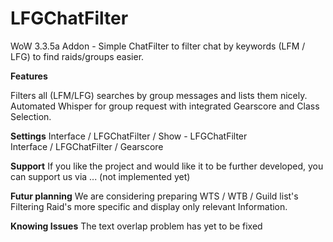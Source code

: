 # LFGChatFilter
WoW 3.3.5a Addon - Simple ChatFilter to filter chat by keywords (LFM / LFG) to find raids/groups easier.

<b>Features</b>

Filters all (LFM/LFG) searches by group messages and lists them nicely.<br>
Automated Whisper for group request with integrated Gearscore and Class Selection.

<b>Settings</b>
Interface / LFGChatFilter / Show - LFGChatFilter<br>
Interface / LFGChatFilter / Gearscore

<b>Support</b>
If you like the project and would like it to be further developed, you can support us via ... (not implemented yet)

<b>Futur planning</b>
We are considering preparing WTS / WTB / Guild list's
Filtering Raid's more specific and display only relevant Information.

<b>Knowing Issues</b>
The text overlap problem has yet to be fixed
